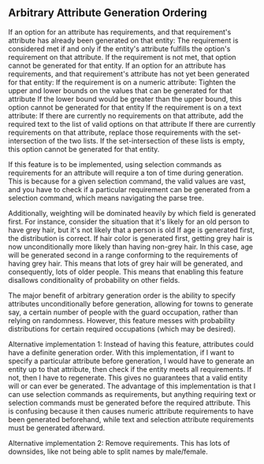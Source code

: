 Arbitrary Attribute Generation Ordering
------------------------------------------------------------------------------------------------------------------------
If an option for an attribute has requirements, and that requirement's attribute has already been generated on that entity:
    The requirement is considered met if and only if the entity's attribute fulfills the option's requirement on that attribute.
    If the requirement is not met, that option cannot be generated for that entity.
If an option for an attribute has requirements, and that requirement's attribute has not yet been generated for that entity:
    If the requirement is on a numeric attribute:
        Tighten the upper and lower bounds on the values that can be generated for that attribute
        If the lower bound would be greater than the upper bound, this option cannot be generated for that entity
    If the requirement is on a text attribute:
        If there are currently no requirements on that attribute, add the required text to the list of valid options on that attribute
        If there are currently requirements on that attribute, replace those requirements with the set-intersection of the two lists. 
        If the set-intersection of these lists is empty, this option cannot be generated for that entity.
        
        
If this feature is to be implemented, using selection commands as requirements for an attribute will require a ton of time during generation.
This is because for a given selection command, the valid values are vast, and you have to check if a particular requirement can be generated from a selection command, which means navigating the parse tree.

Additionally, weighting will be dominated heavily by which field is generated first. For instance, consider the situation that it's likely for an old person to have grey hair, but it's not likely that a person is old
If age is generated first, the distribution is correct.
If hair color is generated first, getting grey hair is now unconditionally more likely than having non-grey hair. In this case, age will be generated second in a range conforming to the requirements of having grey hair.
This means that lots of grey hair will be generated, and consequently, lots of older people.
This means that enabling this feature disallows conditionality of probability on other fields.

The major benefit of arbitrary generation order is the ability to specify attributes unconditionally before generation, allowing for towns to generate say, a certain number of people with the guard occupation, rather than relying on randomness.
However, this feature messes with probability distributions for certain required occupations (which may be desired).


Alternative implementation 1:
Instead of having this feature, attributes could have a definite generation order. With this implementation, if I want to specify a particular attribute before generation, I would have to generate an entity up to that attribute, then check if the entity meets all requirements. If not, then I have to regenerate. This gives no guarantees that a valid entity will or can ever be generated.
The advantage of this implementation is that I can use selection commands as requirements, but anything requiring text or selection commands must be generated before the required attribute.
This is confusing because it then causes numeric attribute requirements to have been generated beforehand, while text and selection attribute requirements must be generated afterward.

Alternative implementation 2:
Remove requirements.
This has lots of downsides, like not being able to split names by male/female.